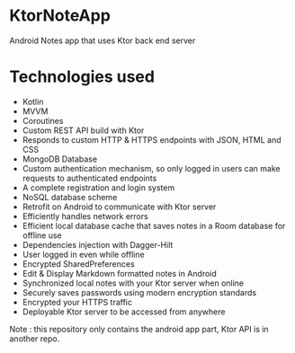 # KtorNoteApp
Android Notes app that uses Ktor back end server

# Technologies used
* Kotlin 
* MVVM
* Coroutines
* Custom REST API build with Ktor
* Responds to custom HTTP & HTTPS endpoints with JSON, HTML and CSS
* MongoDB Database
* Custom authentication mechanism, so only logged in users can make requests to authenticated endpoints
* A complete registration and login system
* NoSQL database scheme
* Retrofit on Android to communicate with Ktor server
* Efficiently handles network errors
* Efficient local database cache that saves notes in a Room database for offline use
* Dependencies injection with Dagger-Hilt
* User logged in even while offline
* Encrypted SharedPreferences
* Edit & Display Markdown formatted notes in Android
* Synchronized local notes with your Ktor server when online
* Securely saves passwords using modern encryption standards
* Encrypted your HTTPS traffic
* Deployable Ktor server to be accessed from anywhere

Note : this repository only contains the android app part, Ktor API is in another repo.
